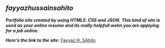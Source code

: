 ## ***fayyazhussainsahito***
***Portfolio site created by using HTML5. CSS and JSON.***
***This kind of site is used as your online resume and its really helpfull wehn you are applying for a job online.*** 

***Here's the link to the site:*** [Fayyaz H. SAhito](https://engrfayyazhussainsahito.github.io/fayyazhussainsahito/#work) 
